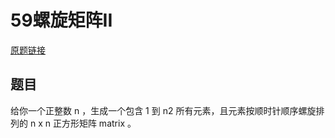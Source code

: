 59螺旋矩阵II
===

[原题链接](https://leetcode-cn.com/problems/spiral-matrix-ii/)

题目
---

给你一个正整数 n ，生成一个包含 1 到 n2 所有元素，且元素按顺时针顺序螺旋排列的 n x n 正方形矩阵 matrix 。

